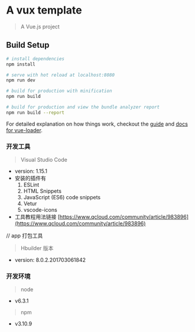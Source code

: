 # A vux template

> A Vue.js project

## Build Setup

``` bash
# install dependencies
npm install

# serve with hot reload at localhost:8080
npm run dev

# build for production with minification
npm run build

# build for production and view the bundle analyzer report
npm run build --report
```

For detailed explanation on how things work, checkout the [guide](http://vuejs-templates.github.io/webpack/) and [docs for vue-loader](http://vuejs.github.io/vue-loader).

### 开发工具
> Visual Studio Code
- version: 1.15.1
- 安装的插件有
  1. ESLint
  2. HTML Snippets
  3. JavaScript (ES6) code snippets
  4. Vetur
  5. vscode-icons
- 工具教程用法链接 [https://www.qcloud.com/community/article/983896](https://www.qcloud.com/community/article/983896)

// app 打包工具
> Hbuilder 版本
- version: 8.0.2.201703061842

### 开发环境
> node 
- v6.3.1

> npm 
- v3.10.9